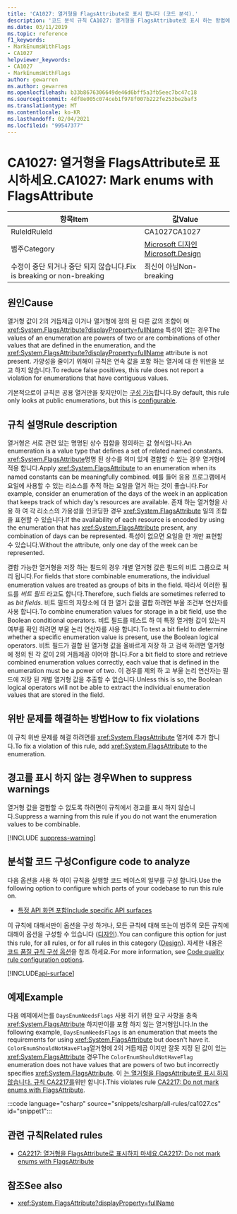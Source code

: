 ```yaml
---
title: 'CA1027: 열거형을 FlagsAttribute로 표시 합니다 (코드 분석).'
description: '코드 분석 규칙 CA1027: 열거형을 FlagsAttribute로 표시 하는 방법에 대해 알아봅니다.'
ms.date: 03/11/2019
ms.topic: reference
f1_keywords:
- MarkEnumsWithFlags
- CA1027
helpviewer_keywords:
- CA1027
- MarkEnumsWithFlags
author: gewarren
ms.author: gewarren
ms.openlocfilehash: b33b8676306649de46d6bff5a3fb5eec7bc47c18
ms.sourcegitcommit: 4df8e005c074ceb1f978f007b222fe253be2baf3
ms.translationtype: MT
ms.contentlocale: ko-KR
ms.lasthandoff: 02/04/2021
ms.locfileid: "99547377"
---
```

# <a name="ca1027-mark-enums-with-flagsattribute"></a><span data-ttu-id="7f720-103">CA1027: 열거형을 FlagsAttribute로 표시하세요.</span><span class="sxs-lookup"><span data-stu-id="7f720-103">CA1027: Mark enums with FlagsAttribute</span></span>

| <span data-ttu-id="7f720-104">항목</span><span class="sxs-lookup"><span data-stu-id="7f720-104">Item</span></span>                                     | <span data-ttu-id="7f720-105">값</span><span class="sxs-lookup"><span data-stu-id="7f720-105">Value</span></span>            |
|------------------------------------------|------------------|
| <span data-ttu-id="7f720-106">RuleId</span><span class="sxs-lookup"><span data-stu-id="7f720-106">RuleId</span></span>                                   | <span data-ttu-id="7f720-107">CA1027</span><span class="sxs-lookup"><span data-stu-id="7f720-107">CA1027</span></span>           |
| <span data-ttu-id="7f720-108">범주</span><span class="sxs-lookup"><span data-stu-id="7f720-108">Category</span></span>                                 | [<span data-ttu-id="7f720-109">Microsoft 디자인</span><span class="sxs-lookup"><span data-stu-id="7f720-109">Microsoft.Design</span></span>](design-warnings.md) |
| <span data-ttu-id="7f720-110">수정이 중단 되거나 중단 되지 않습니다.</span><span class="sxs-lookup"><span data-stu-id="7f720-110">Fix is breaking or non-breaking</span></span> | <span data-ttu-id="7f720-111">최신이 아님</span><span class="sxs-lookup"><span data-stu-id="7f720-111">Non-breaking</span></span>     |

## <a name="cause"></a><span data-ttu-id="7f720-112">원인</span><span class="sxs-lookup"><span data-stu-id="7f720-112">Cause</span></span>

<span data-ttu-id="7f720-113">열거형 값이 2의 거듭제곱 이거나 열거형에 정의 된 다른 값의 조합이 며 <xref:System.FlagsAttribute?displayProperty=fullName> 특성이 없는 경우</span><span class="sxs-lookup"><span data-stu-id="7f720-113">The values of an enumeration are powers of two or are combinations of other values that are defined in the enumeration, and the <xref:System.FlagsAttribute?displayProperty=fullName> attribute is not present.</span></span> <span data-ttu-id="7f720-114">가양성을 줄이기 위해이 규칙은 연속 값을 포함 하는 열거에 대 한 위반을 보고 하지 않습니다.</span><span class="sxs-lookup"><span data-stu-id="7f720-114">To reduce false positives, this rule does not report a violation for enumerations that have contiguous values.</span></span>

<span data-ttu-id="7f720-115">기본적으로이 규칙은 공용 열거만을 찾지만이는 [구성 가능](#configure-code-to-analyze)합니다.</span><span class="sxs-lookup"><span data-stu-id="7f720-115">By default, this rule only looks at public enumerations, but this is [configurable](#configure-code-to-analyze).</span></span>

## <a name="rule-description"></a><span data-ttu-id="7f720-116">규칙 설명</span><span class="sxs-lookup"><span data-stu-id="7f720-116">Rule description</span></span>

<span data-ttu-id="7f720-117">열거형은 서로 관련 있는 명명된 상수 집합을 정의하는 값 형식입니다.</span><span class="sxs-lookup"><span data-stu-id="7f720-117">An enumeration is a value type that defines a set of related named constants.</span></span> <span data-ttu-id="7f720-118"><xref:System.FlagsAttribute>명명 된 상수를 의미 있게 결합할 수 있는 경우 열거형에 적용 합니다.</span><span class="sxs-lookup"><span data-stu-id="7f720-118">Apply <xref:System.FlagsAttribute> to an enumeration when its named constants can be meaningfully combined.</span></span> <span data-ttu-id="7f720-119">예를 들어 응용 프로그램에서 요일에 사용할 수 있는 리소스를 추적 하는 요일을 열거 하는 것이 좋습니다.</span><span class="sxs-lookup"><span data-stu-id="7f720-119">For example, consider an enumeration of the days of the week in an application that keeps track of which day's resources are available.</span></span> <span data-ttu-id="7f720-120">존재 하는 열거형을 사용 하 여 각 리소스의 가용성을 인코딩한 경우 <xref:System.FlagsAttribute> 일의 조합을 표현할 수 있습니다.</span><span class="sxs-lookup"><span data-stu-id="7f720-120">If the availability of each resource is encoded by using the enumeration that has <xref:System.FlagsAttribute> present, any combination of days can be represented.</span></span> <span data-ttu-id="7f720-121">특성이 없으면 요일을 한 개만 표현할 수 있습니다.</span><span class="sxs-lookup"><span data-stu-id="7f720-121">Without the attribute, only one day of the week can be represented.</span></span>

<span data-ttu-id="7f720-122">결합 가능한 열거형을 저장 하는 필드의 경우 개별 열거형 값은 필드의 비트 그룹으로 처리 됩니다.</span><span class="sxs-lookup"><span data-stu-id="7f720-122">For fields that store combinable enumerations, the individual enumeration values are treated as groups of bits in the field.</span></span> <span data-ttu-id="7f720-123">따라서 이러한 필드를 *비트 필드* 라고도 합니다.</span><span class="sxs-lookup"><span data-stu-id="7f720-123">Therefore, such fields are sometimes referred to as *bit fields*.</span></span> <span data-ttu-id="7f720-124">비트 필드의 저장소에 대 한 열거 값을 결합 하려면 부울 조건부 연산자를 사용 합니다.</span><span class="sxs-lookup"><span data-stu-id="7f720-124">To combine enumeration values for storage in a bit field, use the Boolean conditional operators.</span></span> <span data-ttu-id="7f720-125">비트 필드를 테스트 하 여 특정 열거형 값이 있는지 여부를 확인 하려면 부울 논리 연산자를 사용 합니다.</span><span class="sxs-lookup"><span data-stu-id="7f720-125">To test a bit field to determine whether a specific enumeration value is present, use the Boolean logical operators.</span></span> <span data-ttu-id="7f720-126">비트 필드가 결합 된 열거형 값을 올바르게 저장 하 고 검색 하려면 열거형에 정의 된 각 값이 2의 거듭제곱 이어야 합니다.</span><span class="sxs-lookup"><span data-stu-id="7f720-126">For a bit field to store and retrieve combined enumeration values correctly, each value that is defined in the enumeration must be a power of two.</span></span> <span data-ttu-id="7f720-127">이 경우를 제외 하 고 부울 논리 연산자는 필드에 저장 된 개별 열거형 값을 추출할 수 없습니다.</span><span class="sxs-lookup"><span data-stu-id="7f720-127">Unless this is so, the Boolean logical operators will not be able to extract the individual enumeration values that are stored in the field.</span></span>

## <a name="how-to-fix-violations"></a><span data-ttu-id="7f720-128">위반 문제를 해결하는 방법</span><span class="sxs-lookup"><span data-stu-id="7f720-128">How to fix violations</span></span>

<span data-ttu-id="7f720-129">이 규칙 위반 문제를 해결 하려면를 <xref:System.FlagsAttribute> 열거에 추가 합니다.</span><span class="sxs-lookup"><span data-stu-id="7f720-129">To fix a violation of this rule, add <xref:System.FlagsAttribute> to the enumeration.</span></span>

## <a name="when-to-suppress-warnings"></a><span data-ttu-id="7f720-130">경고를 표시 하지 않는 경우</span><span class="sxs-lookup"><span data-stu-id="7f720-130">When to suppress warnings</span></span>

<span data-ttu-id="7f720-131">열거형 값을 결합할 수 없도록 하려면이 규칙에서 경고를 표시 하지 않습니다.</span><span class="sxs-lookup"><span data-stu-id="7f720-131">Suppress a warning from this rule if you do not want the enumeration values to be combinable.</span></span>

[!INCLUDE [suppress-warning](../../../../includes/code-analysis/suppress-warning.md)]

## <a name="configure-code-to-analyze"></a><span data-ttu-id="7f720-132">분석할 코드 구성</span><span class="sxs-lookup"><span data-stu-id="7f720-132">Configure code to analyze</span></span>

<span data-ttu-id="7f720-133">다음 옵션을 사용 하 여이 규칙을 실행할 코드 베이스의 일부를 구성 합니다.</span><span class="sxs-lookup"><span data-stu-id="7f720-133">Use the following option to configure which parts of your codebase to run this rule on.</span></span>

- [<span data-ttu-id="7f720-134">특정 API 화면 포함</span><span class="sxs-lookup"><span data-stu-id="7f720-134">Include specific API surfaces</span></span>](#include-specific-api-surfaces)

<span data-ttu-id="7f720-135">이 규칙에 대해서만이 옵션을 구성 하거나, 모든 규칙에 대해 또는이 범주의 모든 규칙에 대해이 옵션을 구성할 수 있습니다 ([디자인](design-warnings.md)).</span><span class="sxs-lookup"><span data-stu-id="7f720-135">You can configure this option for just this rule, for all rules, or for all rules in this category ([Design](design-warnings.md)).</span></span> <span data-ttu-id="7f720-136">자세한 내용은 [코드 품질 규칙 구성 옵션](../code-quality-rule-options.md)을 참조 하세요.</span><span class="sxs-lookup"><span data-stu-id="7f720-136">For more information, see [Code quality rule configuration options](../code-quality-rule-options.md).</span></span>

[!INCLUDE[api-surface](~/includes/code-analysis/api-surface.md)]

## <a name="example"></a><span data-ttu-id="7f720-137">예제</span><span class="sxs-lookup"><span data-stu-id="7f720-137">Example</span></span>

<span data-ttu-id="7f720-138">다음 예제에서는를 `DaysEnumNeedsFlags` 사용 하기 위한 요구 사항을 충족 <xref:System.FlagsAttribute> 하지만이를 포함 하지 않는 열거형입니다.</span><span class="sxs-lookup"><span data-stu-id="7f720-138">In the following example, `DaysEnumNeedsFlags` is an enumeration that meets the requirements for using <xref:System.FlagsAttribute> but doesn't have it.</span></span> <span data-ttu-id="7f720-139">`ColorEnumShouldNotHaveFlag`열거형에 2의 거듭제곱 이지만 잘못 지정 된 값이 있는 <xref:System.FlagsAttribute> 경우</span><span class="sxs-lookup"><span data-stu-id="7f720-139">The `ColorEnumShouldNotHaveFlag` enumeration does not have values that are powers of two but incorrectly specifies <xref:System.FlagsAttribute>.</span></span> <span data-ttu-id="7f720-140">이 [는 열거형을 FlagsAttribute로 표시 하지 않습니다. 규칙 CA2217를](ca2217.md)위반 합니다.</span><span class="sxs-lookup"><span data-stu-id="7f720-140">This violates rule [CA2217: Do not mark enums with FlagsAttribute](ca2217.md).</span></span>

:::code language="csharp" source="snippets/csharp/all-rules/ca1027.cs" id="snippet1":::

## <a name="related-rules"></a><span data-ttu-id="7f720-141">관련 규칙</span><span class="sxs-lookup"><span data-stu-id="7f720-141">Related rules</span></span>

- [<span data-ttu-id="7f720-142">CA2217: 열거형을 FlagsAttribute로 표시하지 마세요.</span><span class="sxs-lookup"><span data-stu-id="7f720-142">CA2217: Do not mark enums with FlagsAttribute</span></span>](ca2217.md)

## <a name="see-also"></a><span data-ttu-id="7f720-143">참조</span><span class="sxs-lookup"><span data-stu-id="7f720-143">See also</span></span>

- <xref:System.FlagsAttribute?displayProperty=fullName>
